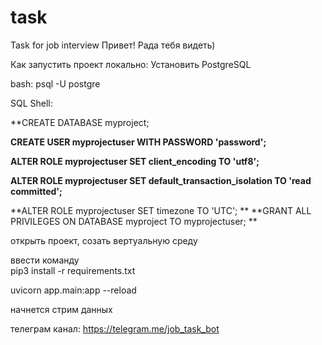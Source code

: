 # task

Task for job interview
Привет! Рада тебя видеть)

Как запустить проект локально:
Установить PostgreSQL

bash: 
psql -U postgre

SQL Shell:

**CREATE DATABASE myproject;

**CREATE USER myprojectuser WITH PASSWORD 'password';**

**ALTER ROLE myprojectuser SET client_encoding TO 'utf8';**

**ALTER ROLE myprojectuser SET default_transaction_isolation TO 'read committed';**

**ALTER ROLE myprojectuser SET timezone TO 'UTC'; **
**GRANT ALL PRIVILEGES ON DATABASE myproject TO myprojectuser;
**

открыть проект, созать вертуальную среду

ввести команду  
pip3 install -r requirements.txt

uvicorn app.main:app --reload

начнется стрим данных

телеграм канал:
https://telegram.me/job_task_bot

